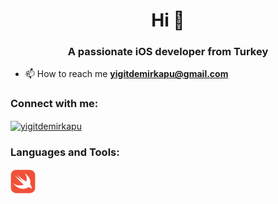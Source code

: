<h1 align="center">Hi 👋</h1>
<h3 align="center">A passionate iOS developer from Turkey</h3>

- 📫 How to reach me **yigitdemirkapu@gmail.com**

<h3 align="left">Connect with me:</h3>
<p align="left">
<a href="https://linkedin.com/in/yigitdemirkapu" target="blank"><img align="center" src="https://raw.githubusercontent.com/rahuldkjain/github-profile-readme-generator/master/src/images/icons/Social/linked-in-alt.svg" alt="yigitdemirkapu" height="30" width="40" /></a>
</p>

<h3 align="left">Languages and Tools:</h3>
<p align="left"> <a href="https://developer.apple.com/swift/" target="_blank" rel="noreferrer"> <img src="https://raw.githubusercontent.com/devicons/devicon/master/icons/swift/swift-original.svg" alt="swift" width="40" height="40"/> </a> </p>
